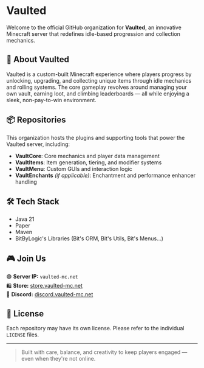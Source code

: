 # Vaulted

Welcome to the official GitHub organization for **Vaulted**, an innovative Minecraft server that redefines idle-based progression and collection mechanics.

## 🌌 About Vaulted

Vaulted is a custom-built Minecraft experience where players progress by unlocking, upgrading, and collecting unique items through idle mechanics and rolling systems. The core gameplay revolves around managing your own vault, earning loot, and climbing leaderboards — all while enjoying a sleek, non-pay-to-win environment.

## 📦 Repositories

This organization hosts the plugins and supporting tools that power the Vaulted server, including:

- **VaultCore**: Core mechanics and player data management
- **VaultItems**: Item generation, tiering, and modifier systems
- **VaultMenu**: Custom GUIs and interaction logic
- **VaultEnchants** *(if applicable)*: Enchantment and performance enhancer handling

## 🛠 Tech Stack

- Java 21
- Paper
- Maven
- BitByLogic's Libraries (Bit's ORM, Bit's Utils, Bit's Menus...)

## 🎮 Join Us

🟣 **Server IP:** `vaulted-mc.net`  
🛍️ **Store:** [store.vaulted-mc.net](https://store.vaulted-mc.net)  
💬 **Discord:** [discord.vaulted-mc.net](http://discord.vaulted-mc.net)

## 📜 License

Each repository may have its own license. Please refer to the individual `LICENSE` files.

---

> Built with care, balance, and creativity to keep players engaged — even when they're not online.
